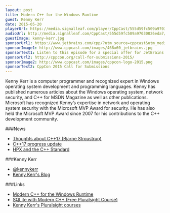 ```yaml
---
layout: post
title: Modern C++ for the Windows Runtime
guest: Kenny Kerr
date: 2015-05-20
playerUrl: https://media.signalleaf.com/player/CppCast/555d59fc509a97030026eda7/
audioUrl: http://media.signalleaf.com/CppCast/555d59fc509a97030026eda7/cppcast-012.mp3
guestImage: kenny-kerr.jpg
sponsorUrl1: https://www.jetbrains.com/cpp/?utm_source=cppcast&utm_medium=podcast&utm_content=cppcast-podcast&utm_campaign=cpp
sponsorImage1: http://www.cppcast.com/images/468x60_jetbrains.jpg
sponsorText1: Listen to this episode for a special offer for JetBrains' C++ tools!
sponsorUrl2: http://cppcon.org/call-for-submissions-2015/
sponsorImage2: http://www.cppcast.com/images/cppcon-logo-2015.png
sponsorText2: CppCon 2015 Call for Submissions
---
```


Kenny Kerr is a computer programmer and recognized expert in Windows operating system development and programming languages. Kenny has published numerous articles about the Windows operating system, network security, and C++ for MSDN Magazine as well as other publications. Microsoft has recognized Kenny’s expertise in network and operating system security with the Microsoft MVP Award for security. He has also held the Microsoft MVP Award since 2007 for his contributions to the C++ development community.


###News

 - [Thoughts about C++17 (Bjarne Stroustrup)](https://isocpp.org/blog/2015/04/d4492)
 - [C++17 progress update](http://www.reddit.com/r/cpp/comments/35g7f6/c17_progress_update/)
 - [HPX and the C++ Standard](http://stellar-group.org/2015/05/hpx-and-the-cpp-standard/)
 
###Kenny Kerr

 - [@kennykerr](https://twitter.com/kennykerr)
 - [Kenny Kerr's Blog](http://kennykerr.ca/)

###Links

 - [Modern C++ for the Windows Runtime](http://moderncpp.com/)
 - [SQLite with Modern C++ (Free Pluralsight Course)](https://get.pluralsight.com/Free-weekly-Course.html)
 - [Kenny Kerr's Pluralsight courses](http://www.pluralsight.com/author/kenny-kerr)
